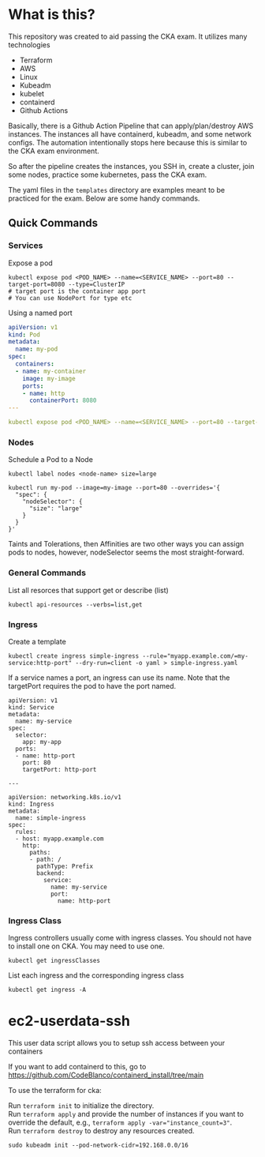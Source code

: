 # What is this?
This repository was created to aid passing the CKA exam. It utilizes many technologies
- Terraform
- AWS
- Linux
- Kubeadm
- kubelet
- containerd
- Github Actions


Basically, there is a Github Action Pipeline that can apply/plan/destroy AWS instances. The instances all have containerd, kubeadm, and some network configs. The automation intentionally stops here because this is similar to the CKA exam environment. 

So after the pipeline creates the instances, you SSH in, create a cluster, join some nodes, practice some kubernetes, pass the CKA exam. 

The yaml files in the `templates` directory are examples meant to be practiced for the exam. Below are some handy commands.



## Quick Commands

### Services

Expose a pod
```
kubectl expose pod <POD_NAME> --name=<SERVICE_NAME> --port=80 --target-port=8080 --type=ClusterIP
# target port is the container app port
# You can use NodePort for type etc
```

Using a named port
```yaml
apiVersion: v1
kind: Pod
metadata:
  name: my-pod
spec:
  containers:
  - name: my-container
    image: my-image
    ports:
    - name: http
      containerPort: 8080
---

kubectl expose pod <POD_NAME> --name=<SERVICE_NAME> --port=80 --target-port=http --type=ClusterIP
```

### Nodes

Schedule a Pod to a Node
```
kubectl label nodes <node-name> size=large

kubectl run my-pod --image=my-image --port=80 --overrides='{
  "spec": {
    "nodeSelector": {
      "size": "large"
    }
  }
}'
```

Taints and Tolerations, then Affinities are two other ways you can assign pods to nodes, however, nodeSelector seems the most straight-forward. 


### General Commands

List all resorces that support get or describe (list)
```
kubectl api-resources --verbs=list,get
```

### Ingress

Create a template
```
kubectl create ingress simple-ingress --rule="myapp.example.com/=my-service:http-port" --dry-run=client -o yaml > simple-ingress.yaml
```

If a service names a port, an ingress can use its name. Note that the targetPort requires the pod to have the port named.
```
apiVersion: v1
kind: Service
metadata:
  name: my-service
spec:
  selector:
    app: my-app
  ports:
  - name: http-port
    port: 80
    targetPort: http-port

---

apiVersion: networking.k8s.io/v1
kind: Ingress
metadata:
  name: simple-ingress
spec:
  rules:
  - host: myapp.example.com
    http:
      paths:
      - path: /
        pathType: Prefix
        backend:
          service:
            name: my-service
            port:
              name: http-port

```


### Ingress Class

Ingress controllers usually come with ingress classes. You should not have to install one on CKA. You may need to use one.
```
kubectl get ingressClasses
```

List each ingress and the corresponding ingress class
```
kubectl get ingress -A
```

# ec2-userdata-ssh
This user data script allows you to setup ssh access between your containers

If you want to add containerd to this, go to https://github.com/CodeBlanco/containerd_install/tree/main

To use the terraform for cka:

Run `terraform init` to initialize the directory.  
Run `terraform apply` and provide the number of instances if you want to override the default, e.g., `terraform apply -var="instance_count=3"`.  
Run `terraform destroy` to destroy any resources created.

`sudo kubeadm init --pod-network-cidr=192.168.0.0/16`
